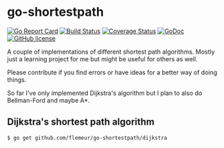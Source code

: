 # go-shortestpath

[![Go Report Card](https://goreportcard.com/badge/github.com/flemeur/go-shortestpath)](https://goreportcard.com/report/github.com/flemeur/go-shortestpath)
[![Build Status](https://travis-ci.org/flemeur/go-shortestpath.svg?branch=master)](https://travis-ci.org/flemeur/go-shortestpath)
[![Coverage Status](https://coveralls.io/repos/github/flemeur/go-shortestpath/badge.svg?branch=master)](https://coveralls.io/github/flemeur/go-shortestpath?branch=master)
[![GoDoc](https://godoc.org/github.com/flemeur/go-shortestpath?status.svg)](https://godoc.org/github.com/flemeur/go-shortestpath)
[![GitHub license](https://img.shields.io/github/license/flemeur/go-shortestpath?color=blue)](https://github.com/flemeur/go-shortestpath/blob/master/LICENSE)

A couple of implementations of different shortest path algorithms.
Mostly just a learning project for me but might be useful for others as well.

Please contribute if you find errors or have ideas for a better way of doing things.

So far I've only implemented Dijkstra's algorithm but I plan to also do Bellman-Ford and maybe A\*.

## Dijkstra's shortest path algorithm

	$ go get github.com/flemeur/go-shortestpath/dijkstra


